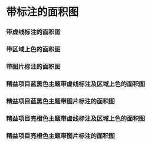 # 带标注的面积图

### 带虚线标注的面积图

<preview path="../examples/default/AnnotationLineArea.vue" title="基础样式" description=""></preview>

### 带区域上色的面积图

<preview path="../examples/default/AnnotationRegionFilterArea.vue" title="基础样式" description=""></preview>

### 带图片标注的面积图

<preview path="../examples/default/AnnotationImageArea.vue" title="基础样式" description=""></preview>

### 精益项目蓝黑色主题带虚线标注及区域上色的面积图

<preview path="../examples/blue-dark/AnnotationLineArea.vue" title="基础样式" description=""></preview>

### 精益项目蓝黑色主题带图片标注的面积图

<preview path="../examples/blue-dark/AnnotationImageArea.vue" title="基础样式" description=""></preview>

### 精益项目亮橙色主题带虚线标注及区域上色的面积图

<preview path="../examples/light-orange/AnnotationLineArea.vue" title="基础样式" description=""></preview>

### 精益项目亮橙色主题带图片标注的面积图

<preview path="../examples/light-orange/AnnotationImageArea.vue" title="基础样式" description=""></preview>

